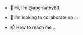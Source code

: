 - 👋 Hi, I’m @abernathy63

- 💞️ I’m looking to collaborate on ...
- 📫 How to reach me ...

<!---
abernathy63/abernathy63 is a ✨ special ✨ repository because its `README.md` (this file) appears on your GitHub profile.
You can click the Preview link to take a look at your changes.
--->
